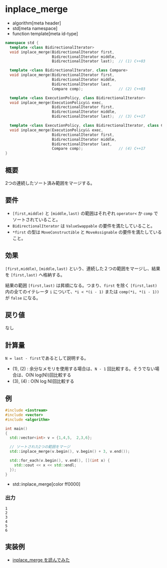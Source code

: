 # inplace_merge
* algorithm[meta header]
* std[meta namespace]
* function template[meta id-type]

```cpp
namespace std {
  template <class BidirectionalIterator>
  void inplace_merge(BidirectionalIterator first,
                     BidirectionalIterator middle,
                     BidirectionalIterator last);  // (1) C++03

  template <class BidirectionalIterator, class Compare>
  void inplace_merge(BidirectionalIterator first,
                     BidirectionalIterator middle,
                     BidirectionalIterator last,
                     Compare comp);                // (2) C++03

  template <class ExecutionPolicy, class BidirectionalIterator>
  void inplace_merge(ExecutionPolicy&& exec,
                     BidirectionalIterator first,
                     BidirectionalIterator middle,
                     BidirectionalIterator last);  // (3) C++17

  template <class ExecutionPolicy, class BidirectionalIterator, class Compare>
  void inplace_merge(ExecutionPolicy&& exec,
                     BidirectionalIterator first,
                     BidirectionalIterator middle,
                     BidirectionalIterator last,
                     Compare comp);                // (4) C++17
}
```

## 概要
2つの連続したソート済み範囲をマージする。


## 要件
- `[first,middle)` と `[middle,last)` の範囲はそれぞれ `operator<` か `comp` でソートされていること。
- `BidirectionalIterator` は `ValueSwappable` の要件を満たしていること。
- `*first` の型は `MoveConstructible` と `MoveAssignable` の要件を満たしていること。


## 効果
`[first,middle)`, `[middle,last)` という、連続した２つの範囲をマージし、結果を `[first,last)` へ格納する。

結果の範囲 `[first,last)` は昇順になる。つまり、`first` を除く `[first,last)` 内の全てのイテレータ `i` について、`*i < *(i - 1)` または `comp(*i, *(i - 1))` が `false` になる。


## 戻り値
なし


## 計算量
`N = last - first`であるとして説明する。

- (1), (2) : 余分なメモリを使用する場合は、`N - 1` 回比較する。そうでない場合は、O(N log(N))回比較する
- (3), (4) : O(N log N)回比較する


## 例
```cpp example
#include <iostream>
#include <vector>
#include <algorithm>

int main()
{
  std::vector<int> v = {1,4,5,  2,3,6};

  // ソートされた2つの範囲をマージ
  std::inplace_merge(v.begin(), v.begin() + 3, v.end());

  std::for_each(v.begin(), v.end(), [](int x) {
    std::cout << x << std::endl;
  });
}
```
* std::inplace_merge[color ff0000]

### 出力
```
1
2
3
4
5
6
```

## 実装例
- [inplace_merge を読んでみた](http://www.kmonos.net/wlog/115.html#_2300101215)



